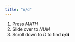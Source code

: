 ```yaml
---
title: "n/d"
---
```


1. Press *MATH*
2. Slide over to *NUM*
3. Scroll down to *D* to find ***n/d***
